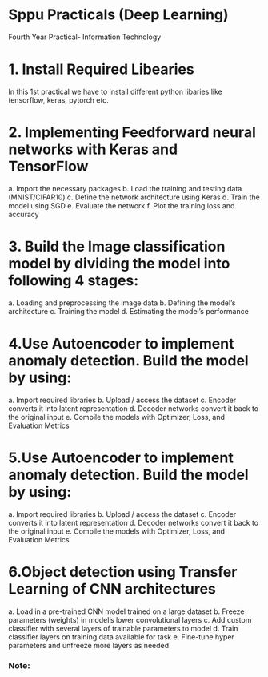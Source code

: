 # Sppu Practicals (Deep Learning)
Fourth Year Practical- Information Technology
# 1. Install Required Libearies
In this 1st practical we have to install different python libaries like tensorflow, keras, pytorch etc.
# 2. Implementing Feedforward neural networks with Keras and TensorFlow
a. Import the necessary packages 
b. Load the training and testing data (MNIST/CIFAR10) 
c. Define the network architecture using Keras 
d. Train the model using SGD 
e. Evaluate the network 
f. Plot the training loss and accuracy
# 3. Build the Image classification model by dividing the model into following 4 stages:
a. Loading and preprocessing the image data 
b. Defining the model’s architecture 
c. Training the model 
d. Estimating the model’s performance
# 4.Use Autoencoder to implement anomaly detection. Build the model by using:
a. Import required libraries
b. Upload / access the dataset
c. Encoder converts it into latent representation
d. Decoder networks convert it back to the original input
e. Compile the models with Optimizer, Loss, and Evaluation Metrics
# 5.Use Autoencoder to implement anomaly detection. Build the model by using:
a. Import required libraries
b. Upload / access the dataset
c. Encoder converts it into latent representation
d. Decoder networks convert it back to the original input
e. Compile the models with Optimizer, Loss, and Evaluation Metrics
# 6.Object detection using Transfer Learning of CNN architectures
a. Load in a pre-trained CNN model trained on a large dataset
b. Freeze parameters (weights) in model’s lower convolutional layers
c. Add custom classifier with several layers of trainable parameters to model
d. Train classifier layers on training data available for task
e. Fine-tune hyper parameters and unfreeze more layers as needed



### Note:

